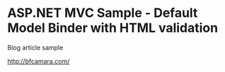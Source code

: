 # ASP.NET MVC Sample - Default Model Binder with HTML validation

Blog article sample

http://bfcamara.com/
